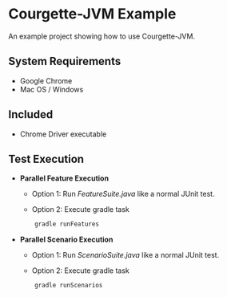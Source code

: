 # Courgette-JVM Example

An example project showing how to use Courgette-JVM.

## System Requirements

* Google Chrome
* Mac OS / Windows

## Included

* Chrome Driver executable

## Test Execution

* **Parallel Feature Execution**
    * Option 1: Run _FeatureSuite.java_ like a normal JUnit test.
   
    * Option 2: Execute gradle task 
    ````gradle
        gradle runFeatures
    ````
        
* **Parallel Scenario Execution**
    * Option 1: Run _ScenarioSuite.java_ like a normal JUnit test.
    
    * Option 2: Execute gradle task 
    ````gradle
        gradle runScenarios
    ````